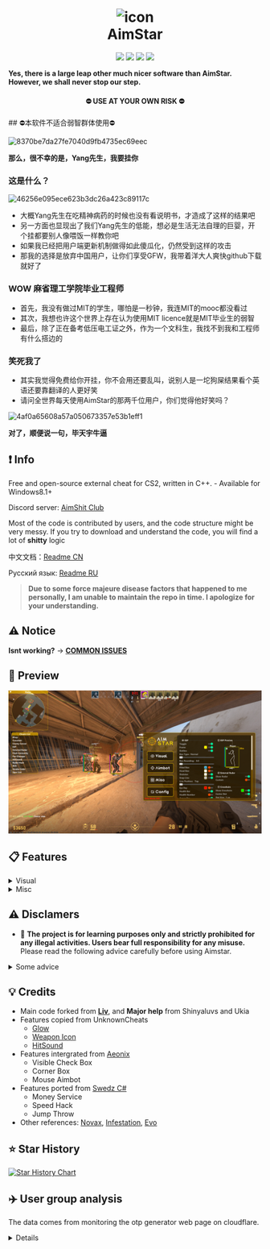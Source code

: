 <h1 align="center">
  <img src="https://raw.githubusercontent.com/CowNowK/AimStar/master/AS_Logo.png" alt="icon" style="width: 100px; height: 100px"><br>
  AimStar
</h1>
<p align="center">
<a href="https://en.wikipedia.org/wiki/C%2B%2B"><img src="https://img.shields.io/badge/build-C++-blue?style=flat&label=Language&logo=visualstudio&logoColor=%231082c3"></a>
<a href="https://store.steampowered.com/app/730/CounterStrike_2"><img src="https://img.shields.io/badge/Game-CS2-red.svg?style=flat&logo=data:image/svg%2bxml;base64,PHN2ZyB4bWxucz0iaHR0cDovL3d3dy53My5vcmcvMjAwMC9zdmciIHZlcnNpb249IjEiIHdpZHRoPSI2MDAiIGhlaWdodD0iNjAwIj48cGF0aCBkPSJNMTI5IDExMWMtNTUgNC05MyA2Ni05MyA3OEwwIDM5OGMtMiA3MCAzNiA5MiA2OSA5MWgxYzc5IDAgODctNTcgMTMwLTEyOGgyMDFjNDMgNzEgNTAgMTI4IDEyOSAxMjhoMWMzMyAxIDcxLTIxIDY5LTkxbC0zNi0yMDljMC0xMi00MC03OC05OC03OGgtMTBjLTYzIDAtOTIgMzUtOTIgNDJIMjM2YzAtNy0yOS00Mi05Mi00MmgtMTV6IiBmaWxsPSIjZmZmIi8+PC9zdmc+"></a>
<a href="https://github.com/CowNowK/AimStar/releases"><img src="https://img.shields.io/github/v/release/CowNowK/AimStar?color=orange&logoColor=orange&label=Download&logo=DocuSign"></a>
<a href="https://discord.com/invite/VgRrxwesPz"><img src="https://img.shields.io/discord/1179009716307886080?logo=discord&logoColor=%234ec920"></a>
</p>





**Yes, there is a large leap other much nicer software than AimStar. However, we shall never stop our step.**

<h4 align="center">
  ⛔ USE AT YOUR OWN RISK ⛔
</h4>
## ⛔本软件不适合弱智群体使用⛔

![8370be7da27fe7040d9fb4735ec69eec](https://github.com/CowNowK/AimStar/assets/65479796/24caeb87-cc36-4280-9cdf-3703eede6f6a)


**那么，很不幸的是，Yang先生，我要挂你**

### 这是什么？
![46256e095ece623b3dc26a423c89117c](https://github.com/CowNowK/AimStar/assets/65479796/dcff3a7c-9f41-4f50-b812-3364a4ca6850)
- 大概Yang先生在吃精神病药的时候也没有看说明书，才造成了这样的结果吧
- 另一方面也显现出了我们Yang先生的低能，想必是生活无法自理的巨婴，开个挂都要别人像喂饭一样教你吧
- 如果我已经把用户端更新机制做得如此傻瓜化，仍然受到这样的攻击
- 那我的选择是放弃中国用户，让你们享受GFW，我带着洋大人爽快github下载就好了

### WOW 麻省理工学院毕业工程师

- 首先，我没有做过MIT的学生，哪怕是一秒钟，我连MIT的mooc都没看过
- 其次，我想也许这个世界上存在认为使用MIT licence就是MIT毕业生的弱智
- 最后，除了正在备考低压电工证之外，作为一个文科生，我找不到我和工程师有什么搭边的

### 笑死我了
- 其实我觉得免费给你开挂，你不会用还要乱叫，说别人是一坨狗屎结果看个英语还要靠翻译的人更好笑
- 请问全世界每天使用AimStar的那两千位用户，你们觉得他好笑吗？

![4af0a65608a57a050673357e53b1eff1](https://github.com/CowNowK/AimStar/assets/65479796/046c6c47-d831-4b8d-af71-8c44f51e2ca3)

**对了，顺便说一句，毕天宇牛逼**

## ❗ Info

Free and open-source external cheat for CS2, written in C++. - Available for Windows8.1+

Discord server: [AimShit Club](https://discord.com/invite/VgRrxwesPz)

Most of the code is contributed by users, and the code structure might be very messy. If you try to download and understand the code, you will find a lot of **shitty** logic

中文文档：[Readme CN](https://github.com/CowNowK/AimStar/blob/main/%E8%87%AA%E8%BF%B0%E6%96%87%E6%A1%A3.md)

Русский язык: [Readme RU](https://github.com/CowNowK/AimStar/blob/main/ПРОЧИТАЙМЕНЯ.md)

> **Due to some force majeure disease factors that happened to me personally, I am unable to maintain the repo in time. I apologize for your understanding.**

## ⚠️ Notice

**Isnt working?** -> [**__COMMON ISSUES__**](https://github.com/CowNowK/AimStar/wiki)

## 📸 Preview
![](/Image2.png)

## 📋 Features

<details>
https://github.com/CowNowK/AimStar/blob/Loader-v1.0.1/Guides/Features.md (Updating)
<summary>Visual</summary>
  
- ESP
- Glow
- Radar
- Crosshairs
- No Flash
</details>

<details>
<summary>Misc</summary>

- Bhop
- Aimbot
- Triggerbot
- Languages Settings
- Hit Sound
- Bomb Timer
</details>

## ⚠️ Disclamers
- 🚫 **The project is for learning purposes only and strictly prohibited for any illegal activities. Users bear full responsibility for any misuse.**
Please read the following advice carefully before using Aimstar.
<details> <summary>Some advice</summary>

- Aimstar is a hobby project, and it should be treated as such. The project aims to enhance the community's learning of process debugging and reverse engineering, and to demonstrate the potential of C++ programming on Windows systems. At the same time, we strongly oppose cheating in video games. If you use Aimstar to cheat, you will not only ruin the fairness and fun of the game, but also damage your own reputation and dignity.

- Cheating in video games may reflect your inner anxiety and dissatisfaction. You may feel that you are not good enough in the game, or that you are ridiculed and rejected by other players. You may hope to improve your game level and social status by cheating, or to bring yourself some happiness and sense of achievement. However, these are superficial and temporary, and cannot really solve your problem.

- Cheating will make you lose the challenge and fun of the game, as well as the respect and trust of other players. Cheating will make you fall into a false self-perception, and make you ignore your true strengths and potential. Cheating will make you miss the opportunity and process of improving yourself through hard work and learning.

- If you want to get rid of the temptation and consequences of cheating, you need to face your psychological state and motivation, and seek professional help and support. Communicating with a psychologist or counselor can help you find more healthy and effective coping strategies, and also help you build a more positive and confident self-image. You can also participate in some beneficial activities and social interactions, such as joining some game communities or clubs, making some like-minded friends, or trying some new games or interests.

- I hope you can recognize the harm and meaninglessness of cheating, and also hope you can enjoy the true fun and value of the game. I appreciate your interest and support for Aimstar, but I also hope you can abide by the rules and ethics of the game, and respect yourself and others. Thank you for your understanding and cooperation. 🙏
</details>

## 💡 Credits
- Main code forked from [**__Liv__**](https://github.com/TKazer/CS2_External), and **Major help** from Shinyaluvs and Ukia
- Features copied from UnknownCheats
  - [Glow](https://www.unknowncheats.me/forum/counter-strike-2-a/604503-glow-external.html)
  - [Weapon Icon](https://www.unknowncheats.me/forum/counter-strike-2-a/608799-weapon-icon-esp.html)
  - [HitSound](https://www.unknowncheats.me/forum/counter-strike-2-releases/607417-hitsound-external.html)
- Features intergrated from [Aeonix](https://github.com/Fr0go1/Aeonix-Cs2)
  - Visible Check Box
  - Corner Box
  - Mouse Aimbot
- Features ported from [Swedz C#](https://www.youtube.com/@SwedishTwat)
  - Money Service
  - Speed Hack
  - Jump Throw
- Other references: [Novax](https://github.com/PhillipThePaster/Novax), [Infestation](https://github.com/vsaint1/cs2-infestation), [Evo](https://github.com/dumitru1216/cs2-external-evo)

## ⭐ Star History

[![Star History Chart](https://api.star-history.com/svg?repos=CowNowK/AimStar&type=Date)](https://star-history.com/#CowNowK/AimStar&Date)

<!--
## 💲 Best Resell

这个拼多多商家已经将免费的AimStar以35元永久的价格售出了10万份

![1f76f67174ee54af569f0ea8dc64963](https://github.com/CowNowK/AimStar/assets/133740174/f032647a-b648-4b9b-986e-3288e22d3d0f)
<details><summary>圈钱大蛇实名鉴赏</summary>
  
- 司晓鹏先生

<img src="https://github.com/CowNowK/AimStar/assets/65479796/38e02274-bf54-471c-ac3e-b52450890424" alt="司晓鹏先生" style="width:315px;height:538ox;">
<img src="https://github.com/CowNowK/AimStar/assets/65479796/0b0c2907-c956-4b76-bb2e-e25e5a5782af" alt="司晓鹏先生" style="width:315px;height:538ox;">

- 张海先生

<img src="https://github.com/CowNowK/AimStar/assets/65479796/f1832d98-8381-4a1e-bd48-9323d4e0cc0b" alt="张海先生" style="width:315px;height:538ox;">
<img src="https://github.com/CowNowK/AimStar/assets/65479796/5ca6e6c3-2ad0-4f0e-ab0b-71c828188699" alt="张海先生" style="width:315px;height:538ox;">

- 张国华先生

<img src="https://github.com/CowNowK/AimStar/assets/65479796/ed31b09c-8878-4ab7-8add-0f92a180aa3e" alt="张海先生" style="width:315px;height:538ox;">
<img src="https://github.com/CowNowK/AimStar/assets/65479796/a16fc131-7db4-40cc-a51a-76dbef9ef2c3" alt="张海先生" style="width:315px;height:538ox;">

</details>
!-->

## ✈️ User group analysis
The data comes from monitoring the otp generator web page on cloudflare.
<details>

Nearly two thousand people use otp generation every day. Most of them are Internet cafe users, and many of them are new users. Combined with regional analysis, we can conclude that aimstar has hundreds of new users every day.

Users mainly come from China, Turkey, the Russian Federation, the United States and Southeast Asia, with Chinese users and Turkish users accounting for the majority.

In March to April 2024, we detected abnormal traffic in Germany, Japan, and the United States. Does this mean that aimstar has potential competitors in these countries? (imaging over 80k japs using AimStar in 12hrs xd)

![Screenshot_2024-05-03-23-59-47-257_com android chrome-edit](https://github.com/CowNowK/AimStar/assets/65479796/566fc6d9-0d1a-40ad-900b-802b60f732d0)

</details>
